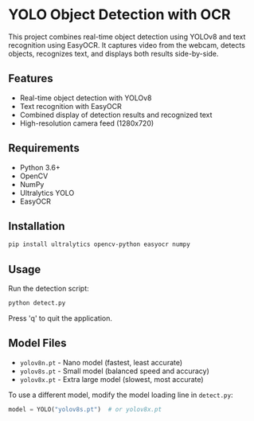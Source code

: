# YOLO Object Detection with OCR

This project combines real-time object detection using YOLOv8 and text recognition using EasyOCR. It captures video from the webcam, detects objects, recognizes text, and displays both results side-by-side.

## Features

- Real-time object detection with YOLOv8
- Text recognition with EasyOCR
- Combined display of detection results and recognized text
- High-resolution camera feed (1280x720)

## Requirements

- Python 3.6+
- OpenCV
- NumPy
- Ultralytics YOLO
- EasyOCR

## Installation

```bash
pip install ultralytics opencv-python easyocr numpy
```

## Usage

Run the detection script:

```bash
python detect.py
```

Press 'q' to quit the application.

## Model Files

- `yolov8n.pt` - Nano model (fastest, least accurate)
- `yolov8s.pt` - Small model (balanced speed and accuracy)
- `yolov8x.pt` - Extra large model (slowest, most accurate)

To use a different model, modify the model loading line in `detect.py`:

```python
model = YOLO("yolov8s.pt")  # or yolov8x.pt
```